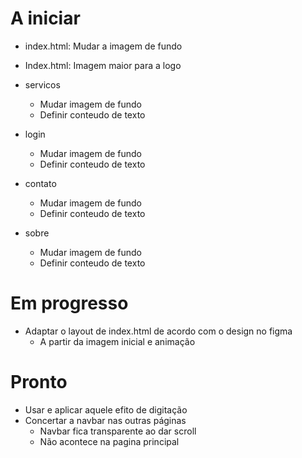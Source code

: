 
# A iniciar

- index.html: Mudar a imagem de fundo 
- Index.html: Imagem maior para a logo

- servicos
    - Mudar imagem de fundo
    - Definir conteudo de texto
- login
    - Mudar imagem de fundo
    - Definir conteudo de texto
- contato
    - Mudar imagem de fundo
    - Definir conteudo de texto
- sobre
    - Mudar imagem de fundo
    - Definir conteudo de texto

# Em progresso
- Adaptar o layout de index.html de acordo com o design no figma
    - A partir da imagem inicial e animação

# Pronto
- Usar e aplicar aquele efito de digitação
- Concertar a navbar nas outras páginas
    - Navbar fica transparente ao dar scroll
    - Não acontece na pagina principal
